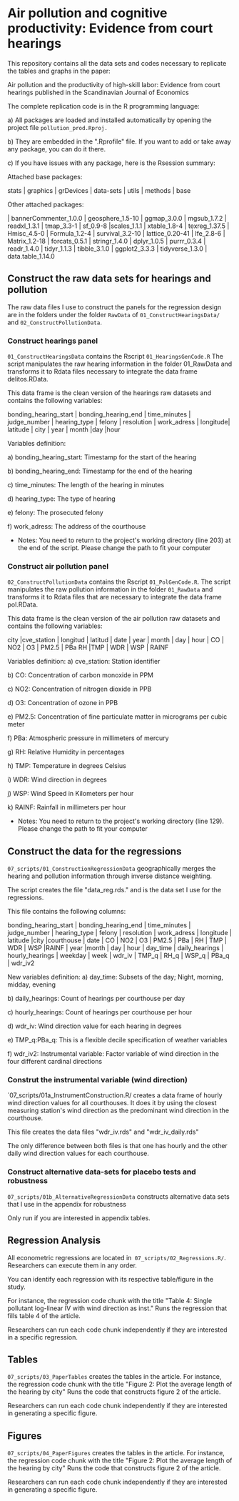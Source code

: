 # Air pollution and cognitive productivity: Evidence from court hearings

This repository contains all the data sets and codes necessary to replicate the tables and graphs in the paper:

Air pollution and the productivity of high-skill labor: Evidence from court hearings published in the Scandinavian Journal of Economics

The complete replication code is in the R programming language:

a) All packages are loaded and installed automatically by opening the project file `pollution_prod.Rproj.` 

b) They are embedded in the ".Rprofile" file. If you want to add or take away any package, you can do it there.

c) If you have issues with any package, here is the Rsession summary:

Attached base packages:

stats | graphics | grDevices | data-sets | utils | methods | base     

Other attached packages:

  | bannerCommenter_1.0.0 | geosphere_1.5-10 | ggmap_3.0.0 | mgsub_1.7.2 | readxl_1.3.1 | tmap_3.3-1 | sf_0.9-8 |scales_1.1.1 | xtable_1.8-4 |  texreg_1.37.5 | Hmisc_4.5-0         | Formula_1.2-4  | survival_3.2-10 | lattice_0.20-41 | lfe_2.8-6 | Matrix_1.2-18 | forcats_0.5.1 | stringr_1.4.0 | dplyr_1.0.5 | purrr_0.3.4 | readr_1.4.0  | tidyr_1.1.3         | tibble_3.1.0 | ggplot2_3.3.3 | tidyverse_1.3.0 | data.table_1.14.0    

## Construct the raw data sets for hearings and pollution

The raw data files I use to construct the panels for the regression design are in the folders under the folder `RawData` of  `01_ConstructHearingsData/` and `02_ConstructPollutionData`.

### Construct hearings panel

`01_ConstructHearingsData` contains the Rscript `01_HearingsGenCode.R` The script manipulates the raw hearing information in the folder 01_RawData and transforms 
it to Rdata files necessary to integrate the data frame delitos.RData. 

This data frame is the clean version of the hearings raw datasets and contains the following variables:

bonding_hearing_start | bonding_hearing_end |   time_minutes | judge_number | hearing_type | felony | resolution | work_adress  |  longitude| latitude |  city | year | month |day |hour   

Variables definition:

a) bonding_hearing_start: Timestamp for the start of the hearing

b) bonding_hearing_end: Timestamp for the end of the hearing

c) time_minutes: The length of the hearing in minutes

d) hearing_type: The type of hearing

e) felony: The prosecuted felony

f) work_adress: The address of the courthouse

* Notes: You need to return to the project's working directory (line 203) at the end of the script. Please change the path to fit your computer

### Construct air pollution panel

`02_ConstructPollutionData` contains the Rscript `01_PolGenCode.R`. The script manipulates the raw pollution information in the folder `01_RawData` and transforms it to 
Rdata files that are necessary to integrate the data frame pol.RData. 

This data frame is the clean version of the air pollution raw datasets and contains the following variables:


city |cve_station | longitud | latitud | date | year | month | day | hour | CO | NO2 | O3 | PM2.5 | PBa RH |TMP | WDR | WSP | RAINF

Variables definition:
a) cve_station: Station identifier

b) CO: Concentration of carbon monoxide in PPM

c) NO2: Concentration of nitrogen dioxide in PPB

d) O3: Concentration of ozone in PPB

e) PM2.5: Concentration of fine particulate matter in micrograms per cubic meter

f) PBa: Atmospheric pressure in millimeters of mercury

g) RH: Relative Humidity in percentages

h) TMP: Temperature in degrees Celsius

i) WDR: Wind direction in degrees

j) WSP: Wind Speed in Kilometers per hour

k) RAINF: Rainfall in millimeters per hour

* Notes: You need to return to the project's working directory (line 129). Please change the path to fit your computer

## Construct the data for the regressions

`07_scripts/01_ConstructionRegressionData` geographically merges the hearing and pollution information through inverse distance weighting. 

The script creates the file "data_reg.rds." and is the data set I use for the regressions. 

This file contains the following columns:

bonding_hearing_start | bonding_hearing_end | time_minutes | judge_number | hearing_type | felony | resolution | work_adress |  longitude | latitude |city |courthouse | date | CO | NO2 | O3 | PM2.5 | PBa | RH | TMP | WDR | WSP |RAINF  | year |month  | day | hour | day_time | daily_hearings | hourly_hearings | weekday | week |  wdr_iv | TMP_q | RH_q | WSP_q | PBa_q | wdr_iv2


New variables definition:
a) day_time: Subsets of the day; Night, morning, midday, evening

b) daily_hearings: Count of hearings per courthouse per day

c) hourly_hearings: Count of hearings per courthouse per hour

d) wdr_iv: Wind direction value for each hearing in degrees

e) TMP_q:PBa_q: This is a flexible decile specification of weather variables

f) wdr_iv2: Instrumental variable: Factor variable of wind direction in the four different cardinal directions

### Construt the instrumental variable (wind direction)

`07_scripts/01a_InstrumentConstruction.R/ creates a data frame of hourly wind direction values for all courthouses. It does it by using the closest
measuring station's wind direction as the predominant wind direction in the courthouse. 

This file creates the data files "wdr_iv.rds" and "wdr_iv_daily.rds"

The only difference between both files is that one has hourly and the other daily wind direction values for each courthouse.

### Construct alternative data-sets for placebo tests and robustness

`07_scripts/01b_AlternativeRegressionData` constructs alternative data sets that I use in the appendix for robustness 

Only run if you are interested in appendix tables.


## Regression Analysis

All econometric regressions are located in` 07_scripts/02_Regressions.R/`. Researchers can execute them in any order. 

You can identify each regression with its respective table/figure in the study. 

For instance, the regression code chunk with the title "Table 4: Single pollutant log-linear IV with wind direction as inst." Runs the regression that fills 
table 4 of the article. 

Researchers can run each code chunk independently if they are interested in a specific regression.

## Tables

`07_scripts/03_PaperTables`  creates the tables in the article. For instance, the regression code chunk with the title "Figure 2: Plot the average length of the hearing by city" Runs the code that constructs figure 2 of the article. 

Researchers can run each code chunk independently if they are interested in generating a specific figure.

## Figures

`07_scripts/04_PaperFigures`  creates the tables in the article. For instance, the regression code chunk with the title "Figure 2: Plot the average length of the hearing by city" Runs the code that constructs figure 2 of the article. 

Researchers can run each code chunk independently if they are interested in generating a specific figure.











